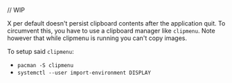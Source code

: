 // WIP

X per default doesn't persist clipboard contents after the application quit.
To circumvent this, you have to use a clipboard manager like `clipmenu`.
Note however that while clipmenu is running you can't copy images.

To setup said `clipmenu`:
- `pacman -S clipmenu`
- `systemctl --user import-environment DISPLAY`
